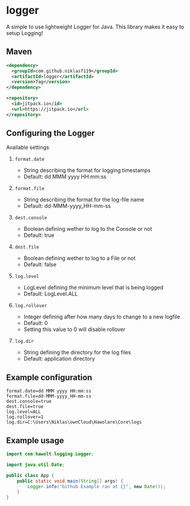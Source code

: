 # logger

A simple to use lightweight Logger for Java. This library makes it easy to setup Logging!

## Maven

```xml
<dependency>
  <groupId>com.github.niklasf119</groupId>
  <artifactId>logger</artifactId>
  <version>Tag</version>
</dependency>
```
```xml
<repository>
  <id>jitpack.io</id>
  <url>https://jitpack.io</url>
</repository>
```

## Configuring the Logger

Available settings

1. `format.date`
   - String describing the format for logging timestamps
   - Default: dd MMM yyyy HH:mm:ss

1. `format.file`
   - String describing the format for the log-file name
   - Default: dd-MMM-yyyy_HH-mm-ss
   
1. `dest.console`
   - Boolean defining wether to log to the Console or not
   - Default: true
   
1. `dest.file`
   - Boolean defining wether to log to a File or not
   - Default: false
   
1. `log.level`
   - LogLevel defining the minimum level that is being logged
   - Default: LogLevel.ALL
   
1. `log.rollover`
   - Integer defining after how many days to change to a new logfile
   - Default: 0
   - Setting this value to 0 will disable rollover
   
1. `log.dir`
   - String defining the directory for the log files
   - Default: application directory

## Example configuration

```
format.date=dd MMM yyyy HH:mm:ss
format.file=dd-MMM-yyyy_HH-mm-ss
dest.console=true
dest.file=true
log.level=ALL
log.rollover=1
log.dir=C:\Users\Niklas\ownCloud\Hawolare\Core\logs
```

## Example usage

```java
import com.hawolt.logging.Logger;

import java.util.Date;

public class App {
    public static void main(String[] args) {
        Logger.info("Github Example ran at {}", new Date());
    }
}
```
